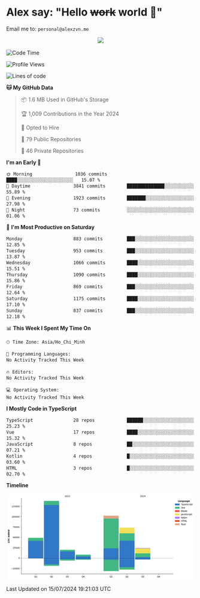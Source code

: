 # Alex say: "Hello ~~work~~ world 🐾"
Email me to: `personal@alexzvn.me`


<p align=center>
  <a href="https://skillicons.dev">
    <img src="https://skillicons.dev/icons?i=ts,js,php,nodejs,bun,vue,nuxt,react,svelte,tauri,laravel,rust,mongodb,docker,electron,redis,rabbitmq,tailwind,git,cloudflare,elysia,mysql,nginx,rollupjs,sentry,ubuntu,yarn,html,css,vite" />
  </a>
</p>

<!--START_SECTION:waka-->
![Code Time](http://img.shields.io/badge/Code%20Time-1%2C066%20hrs%2055%20mins-blue)

![Profile Views](http://img.shields.io/badge/Profile%20Views-0-blue)

![Lines of code](https://img.shields.io/badge/From%20Hello%20World%20I%27ve%20Written-413.8%20thousand%20lines%20of%20code-blue)

**🐱 My GitHub Data** 

> 📦 1.6 MB Used in GitHub's Storage 
 > 
> 🏆 1,009 Contributions in the Year 2024
 > 
> 💼 Opted to Hire
 > 
> 📜 79 Public Repositories 
 > 
> 🔑 46 Private Repositories 
 > 
**I'm an Early 🐤** 

```text
🌞 Morning                1036 commits        ████░░░░░░░░░░░░░░░░░░░░░   15.07 % 
🌆 Daytime                3841 commits        ██████████████░░░░░░░░░░░   55.89 % 
🌃 Evening                1923 commits        ███████░░░░░░░░░░░░░░░░░░   27.98 % 
🌙 Night                  73 commits          ░░░░░░░░░░░░░░░░░░░░░░░░░   01.06 % 
```
📅 **I'm Most Productive on Saturday** 

```text
Monday                   883 commits         ███░░░░░░░░░░░░░░░░░░░░░░   12.85 % 
Tuesday                  953 commits         ███░░░░░░░░░░░░░░░░░░░░░░   13.87 % 
Wednesday                1066 commits        ████░░░░░░░░░░░░░░░░░░░░░   15.51 % 
Thursday                 1090 commits        ████░░░░░░░░░░░░░░░░░░░░░   15.86 % 
Friday                   869 commits         ███░░░░░░░░░░░░░░░░░░░░░░   12.64 % 
Saturday                 1175 commits        ████░░░░░░░░░░░░░░░░░░░░░   17.10 % 
Sunday                   837 commits         ███░░░░░░░░░░░░░░░░░░░░░░   12.18 % 
```


📊 **This Week I Spent My Time On** 

```text
🕑︎ Time Zone: Asia/Ho_Chi_Minh

💬 Programming Languages: 
No Activity Tracked This Week

🔥 Editors: 
No Activity Tracked This Week

💻 Operating System: 
No Activity Tracked This Week
```

**I Mostly Code in TypeScript** 

```text
TypeScript               28 repos            ██████░░░░░░░░░░░░░░░░░░░   25.23 % 
Vue                      17 repos            ████░░░░░░░░░░░░░░░░░░░░░   15.32 % 
JavaScript               8 repos             ██░░░░░░░░░░░░░░░░░░░░░░░   07.21 % 
Kotlin                   4 repos             █░░░░░░░░░░░░░░░░░░░░░░░░   03.60 % 
HTML                     3 repos             █░░░░░░░░░░░░░░░░░░░░░░░░   02.70 % 
```



**Timeline**

![Lines of Code chart](https://raw.githubusercontent.com/alexzvn/alexzvn/main/assets/bar_graph.png)


 Last Updated on 15/07/2024 19:21:03 UTC
<!--END_SECTION:waka-->
